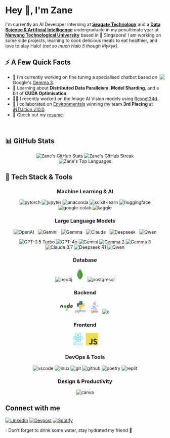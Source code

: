 # Hey 👋, I'm Zane</a>
<p>I'm currently an AI Developer interning at <strong><a href="https://www.seagate.com/sg/en/">Seagate Technology</a></strong> and a <strong><a href="https://www.ntu.edu.sg/education/undergraduate-programme/bachelor-of-science-in-data-science-artificial-intelligence">Data Science & Artificial Intelligence</a></strong> undergraduate in my penultimate year at <strong><a href="https://www.ntu.edu.sg/">Nanyang Technological University</a></strong> based in 📍 Singapore! I am working on some side projects, learning to cook delicious meals to eat healthier, and love to play Halo! <i>(not so much Halo 5 though #iykyk)</i>.</p>

## ⚡️ A Few Quick Facts

<img align="right" src="https://media4.giphy.com/media/v1.Y2lkPTc5MGI3NjExeWhoMjJnN2F4aXB0cDVyYzRlZTRyODY1c3dod2xoMGowaHAyMzI5biZlcD12MV9pbnRlcm5hbF9naWZfYnlfaWQmY3Q9Zw/bxwtewdxpDuBq/giphy.gif" />
<ul>
<li>🔭 I’m currently working on fine tuning a specialised chatbot based on Google's <a href="https://huggingface.co/google/gemma-3-27b-it">Gemma 3</a>.</li>
<li>🧐 Learning about <strong>Distributed Data Paralleism</strong>, <strong>Model Sharding</strong>, and a bit of <strong>CUDA Optimisation</strong>.</li>
<li>👨‍💻 I recently worked on the Image AI Vision models using <a href="https://huggingface.co/timm/resnet34d.ra2_in1k">Resnet34d</a>.</li>
<li>📝 I collaborated on <a href="https://environmentals.vercel.app/">Environmentals</a> winning my team <strong>3rd Placing</strong> at <a href="https://devpost.com/software/enviromentals">iNTUition v10.0</a>.</li>
<li>📙 Check out my <a href="https://drive.google.com/file/d/14C49cQ7cegeIZ64ieq2y-p-X4IM5FuFE/view?usp=sharing">resume</a>.</li>
</ul>
<br>

## 📊 GitHub Stats

<div align="center">
  <img src="https://github-readme-stats.vercel.app/api?username=zazzane&show_icons=true&theme=radical" alt="Zane's GitHub Stats" />
  <img src="https://github-readme-streak-stats.herokuapp.com/?user=zazzane&theme=radical" alt="Zane's GitHub Streak" />
</div>

<div align="center">
  <img src="https://github-readme-stats.vercel.app/api/top-langs/?username=zazzane&layout=compact&theme=radical" alt="Zane's Top Languages" />
</div>

<h2>🚀 Tech Stack & Tools</h2>

<div align="center">
  
  <h3>Machine Learning & AI</h3>
  <p>
    <img src="https://cdn.jsdelivr.net/gh/devicons/devicon@latest/icons/pytorch/pytorch-original.svg" alt="pytorch" width="40" height="40" />
    <img src="https://cdn.jsdelivr.net/gh/devicons/devicon@latest/icons/jupyter/jupyter-original-wordmark.svg" alt="jupyter" width="40" height="40" />
    <img src="https://cdn.jsdelivr.net/gh/devicons/devicon@latest/icons/anaconda/anaconda-original.svg" alt="anaconda" width="40" height="40" />
<!--     <img src="https://cdn.jsdelivr.net/gh/devicons/devicon@latest/icons/tensorflow/tensorflow-original.svg" alt="tensorflow" width="40" height="40" /> -->
    <img src="https://cdn.jsdelivr.net/gh/devicons/devicon@latest/icons/scikitlearn/scikitlearn-original.svg" alt="scikit-learn" width="40" height="40" />
    <img src="https://huggingface.co/front/assets/huggingface_logo-noborder.svg" alt="huggingface" width="40" height="40" />
    <img src="https://upload.wikimedia.org/wikipedia/commons/d/d0/Google_Colaboratory_SVG_Logo.svg" alt="google-colab" width="40" height="40" />
    <img src="https://cdn.jsdelivr.net/gh/devicons/devicon@latest/icons/kaggle/kaggle-original.svg" alt="kaggle" width="40" height="40" />
  </p>
    
  <h3>Large Language Models</h3>
  <div>
    <picture>
      <source media="(prefers-color-scheme: dark)" srcset="https://registry.npmmirror.com/@lobehub/icons-static-png/latest/files/dark/openai.png" />
      <img height="40" src="https://registry.npmmirror.com/@lobehub/icons-static-png/latest/files/light/openai.png" alt="OpenAI" />
    </picture>
    &nbsp;
    <picture>
      <source media="(prefers-color-scheme: dark)" srcset="https://registry.npmmirror.com/@lobehub/icons-static-png/latest/files/dark/gemini.png" />
      <img height="40" src="https://registry.npmmirror.com/@lobehub/icons-static-png/latest/files/light/gemini.png" alt="Gemini" />
    </picture>
    &nbsp;
    <picture>
      <source media="(prefers-color-scheme: dark)" srcset="https://registry.npmmirror.com/@lobehub/icons-static-png/latest/files/dark/gemma.png" />
      <img height="40" src="https://registry.npmmirror.com/@lobehub/icons-static-png/latest/files/light/gemma.png" alt="Gemma" />
    </picture>
    &nbsp;
    <picture>
      <source media="(prefers-color-scheme: dark)" srcset="https://registry.npmmirror.com/@lobehub/icons-static-png/latest/files/dark/claude.png" />
      <img height="40" src="https://registry.npmmirror.com/@lobehub/icons-static-png/latest/files/light/claude.png" alt="Claude" />
    </picture>
    &nbsp;
    <picture>
      <source media="(prefers-color-scheme: dark)" srcset="https://registry.npmmirror.com/@lobehub/icons-static-png/latest/files/dark/deepseek.png" />
      <img height="40" src="https://registry.npmmirror.com/@lobehub/icons-static-png/latest/files/light/deepseek.png" alt="Deepseek" />
    </picture>
    &nbsp;
    <picture>
      <source media="(prefers-color-scheme: dark)" srcset="https://registry.npmmirror.com/@lobehub/icons-static-png/latest/files/dark/qwen.png" />
      <img height="40" src="https://registry.npmmirror.com/@lobehub/icons-static-png/latest/files/light/qwen.png" alt="Qwen" />
    </picture>
  </div>
  <p>
    <img src="https://img.shields.io/badge/GPT--3.5%20Turbo-74aa9c?style=for-the-badge&logo=openai&logoColor=white" alt="GPT-3.5 Turbo" />
    <img src="https://img.shields.io/badge/GPT--4o-74aa9c?style=for-the-badge&logo=openai&logoColor=white" alt="GPT-4o" />
    <img src="https://img.shields.io/badge/Gemini-1C69FF?style=for-the-badge&logo=google&logoColor=white" alt="Gemini" />
    <img src="https://img.shields.io/badge/Gemma%202-2E96FF?style=for-the-badge&logo=google&logoColor=white" alt="Gemma 2" />
    <img src="https://img.shields.io/badge/Gemma%203-2E96FF?style=for-the-badge&logo=google&logoColor=white" alt="Gemma 3" />
    <img src="https://img.shields.io/badge/Claude%203.7-D97757?style=for-the-badge&logo=anthropic&logoColor=white" alt="Claude 3.7" />
    <img src="https://img.shields.io/badge/Deepseek%20R1-4D6BFE?style=for-the-badge" alt="Deepseek R1" />
    <img src="https://img.shields.io/badge/Qwen-615CED?style=for-the-badge" alt="Qwen" />
  </p>

  <h3>Database</h3>
  <p>
    <img src="https://cdn.jsdelivr.net/gh/devicons/devicon@latest/icons/neo4j/neo4j-original.svg" alt="neo4j" width="40" height="40" />
    <img src="https://raw.githubusercontent.com/devicons/devicon/master/icons/mongodb/mongodb-original.svg" alt="mongodb" width="40" height="40" />
    <img src="https://cdn.jsdelivr.net/gh/devicons/devicon@latest/icons/postgresql/postgresql-original-wordmark.svg" alt="postgresql" width="40" height="40" />
  </p>

  <h3>Backend</h3>
  <p>
    <img src="https://raw.githubusercontent.com/devicons/devicon/master/icons/nodejs/nodejs-original-wordmark.svg" alt="nodejs" width="40" height="40" />
    <img src="https://raw.githubusercontent.com/devicons/devicon/master/icons/python/python-original-wordmark.svg" alt="python" width="40" height="40" />
    <img src="https://raw.githubusercontent.com/devicons/devicon/master/icons/java/java-original-wordmark.svg" alt="java" width="40" height="40" />
    <img src="https://cdn.jsdelivr.net/gh/devicons/devicon@latest/icons/c/c-original.svg" alt="c" width="40" height="40" />
<!--     <img src="https://cdn.jsdelivr.net/gh/devicons/devicon@latest/icons/fastapi/fastapi-original.svg" alt="fastapi" width="40" height="40" />
    <img src="https://cdn.jsdelivr.net/gh/devicons/devicon@latest/icons/flask/flask-original.svg" alt="flask" width="40" height="40" /> -->
  </p>

  <h3>Frontend</h3>
  <p>
    <img src="https://raw.githubusercontent.com/devicons/devicon/master/icons/react/react-original-wordmark.svg" alt="react" width="40" height="40" />
    <img src="https://raw.githubusercontent.com/devicons/devicon/master/icons/javascript/javascript-original.svg" alt="javascript" width="40" height="40" />
<!--     <img src="https://cdn.jsdelivr.net/gh/devicons/devicon@latest/icons/html5/html5-original.svg" alt="html5" width="40" height="40" />
    <img src="https://cdn.jsdelivr.net/gh/devicons/devicon@latest/icons/css3/css3-original.svg" alt="css3" width="40" height="40" />
    <img src="https://cdn.jsdelivr.net/gh/devicons/devicon@latest/icons/tailwindcss/tailwindcss-original.svg" alt="tailwindcss" width="40" height="40" />
    <img src="https://cdn.jsdelivr.net/gh/devicons/devicon@latest/icons/nextjs/nextjs-original.svg" alt="nextjs" width="40" height="40" /> -->
  </p>

  <h3>DevOps & Tools</h3>
  <p>
    <img src="https://cdn.jsdelivr.net/gh/devicons/devicon@latest/icons/vscode/vscode-original.svg" alt="vscode" width="40" height="40" />
    <img src="https://cdn.jsdelivr.net/gh/devicons/devicon@latest/icons/linux/linux-original.svg" alt="linux" width="40" height="40" />
    <img src="https://cdn.jsdelivr.net/gh/devicons/devicon@latest/icons/git/git-original.svg" alt="git" width="40" height="40" />
    <img src="https://cdn.jsdelivr.net/gh/devicons/devicon@latest/icons/github/github-original.svg" alt="github" width="40" height="40" />
    <img src="https://cdn.jsdelivr.net/gh/devicons/devicon@latest/icons/poetry/poetry-original.svg" alt="poetry" width="40" height="40" />
    <img src="https://cdn.jsdelivr.net/gh/devicons/devicon@latest/icons/replit/replit-original.svg" alt="replit" width="40" height="40" />
  </p>

  <h3>Design & Productivity</h3>
  <p>
    <img src="https://cdn.jsdelivr.net/gh/devicons/devicon@latest/icons/canva/canva-original.svg" alt="canva" width="40" height="40" />
<!--     <img src="https://cdn.jsdelivr.net/gh/devicons/devicon@latest/icons/figma/figma-original.svg" alt="figma" width="40" height="40" />
  </p> -->
</div>

## Connect with me

[![LinkedIn](https://img.shields.io/badge/LinkedIn-0A66C2?style=for-the-badge&logo=linkedin&logoColor=white)](https://www.linkedin.com/in/zane23yee "LinkedIn")
[![Devpost](https://img.shields.io/badge/Devpost-003E54?style=for-the-badge&logo=devpost&logoColor=white)](https://devpost.com/zazzane "Devpost")
[![Spotify](https://img.shields.io/badge/Spotify-1DB954?style=for-the-badge&logo=spotify&logoColor=white)](https://open.spotify.com/user/q2jkvuz6bpfcqzazcwonmewbk?si=YAsAFyUtTgOgK6dyVFGpnA "Spotify")


<p>💧 Don't forget to drink some water, stay hydrated my friend 🚰</p>
